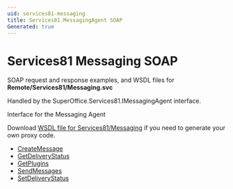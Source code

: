 ```yaml
---
uid: services81-messaging
title: Services81.MessagingAgent SOAP
Generated: true
---
```


# Services81 Messaging SOAP

SOAP request and response examples, and WSDL files for **Remote/Services81/Messaging.svc**

Handled by the <see cref="T:SuperOffice.Services81.IMessagingAgent">SuperOffice.Services81.IMessagingAgent</see> interface.

Interface for the Messaging Agent

Download [WSDL file for Services81/Messaging](../Services81-Messaging.md) if you need to generate your own proxy code.

* [CreateMessage](CreateMessage.md)
* [GetDeliveryStatus](GetDeliveryStatus.md)
* [GetPlugins](GetPlugins.md)
* [SendMessages](SendMessages.md)
* [SetDeliveryStatus](SetDeliveryStatus.md)
